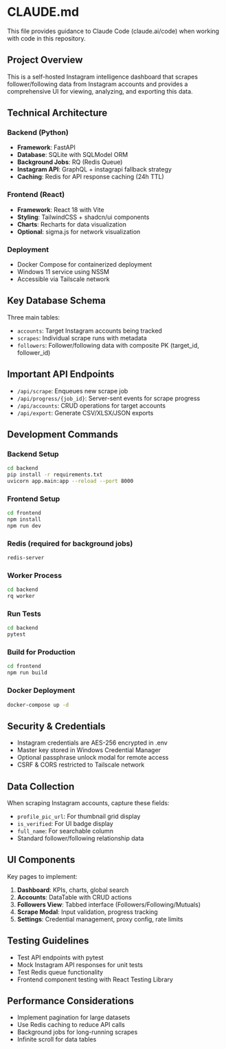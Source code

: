 # CLAUDE.md

This file provides guidance to Claude Code (claude.ai/code) when working with code in this repository.

## Project Overview

This is a self-hosted Instagram intelligence dashboard that scrapes follower/following data from Instagram accounts and provides a comprehensive UI for viewing, analyzing, and exporting this data.

## Technical Architecture

### Backend (Python)
- **Framework**: FastAPI
- **Database**: SQLite with SQLModel ORM
- **Background Jobs**: RQ (Redis Queue) 
- **Instagram API**: GraphQL + instagrapi fallback strategy
- **Caching**: Redis for API response caching (24h TTL)

### Frontend (React)
- **Framework**: React 18 with Vite
- **Styling**: TailwindCSS + shadcn/ui components
- **Charts**: Recharts for data visualization
- **Optional**: sigma.js for network visualization

### Deployment
- Docker Compose for containerized deployment
- Windows 11 service using NSSM
- Accessible via Tailscale network

## Key Database Schema

Three main tables:
- `accounts`: Target Instagram accounts being tracked
- `scrapes`: Individual scrape runs with metadata
- `followers`: Follower/following data with composite PK (target_id, follower_id)

## Important API Endpoints

- `/api/scrape`: Enqueues new scrape job
- `/api/progress/{job_id}`: Server-sent events for scrape progress
- `/api/accounts`: CRUD operations for target accounts
- `/api/export`: Generate CSV/XLSX/JSON exports

## Development Commands

### Backend Setup
```bash
cd backend
pip install -r requirements.txt
uvicorn app.main:app --reload --port 8000
```

### Frontend Setup
```bash
cd frontend
npm install
npm run dev
```

### Redis (required for background jobs)
```bash
redis-server
```

### Worker Process
```bash
cd backend
rq worker
```

### Run Tests
```bash
cd backend
pytest
```

### Build for Production
```bash
cd frontend
npm run build
```

### Docker Deployment
```bash
docker-compose up -d
```

## Security & Credentials

- Instagram credentials are AES-256 encrypted in .env
- Master key stored in Windows Credential Manager
- Optional passphrase unlock modal for remote access
- CSRF & CORS restricted to Tailscale network

## Data Collection

When scraping Instagram accounts, capture these fields:
- `profile_pic_url`: For thumbnail grid display
- `is_verified`: For UI badge display
- `full_name`: For searchable column
- Standard follower/following relationship data

## UI Components

Key pages to implement:
1. **Dashboard**: KPIs, charts, global search
2. **Accounts**: DataTable with CRUD actions
3. **Followers View**: Tabbed interface (Followers/Following/Mutuals)
4. **Scrape Modal**: Input validation, progress tracking
5. **Settings**: Credential management, proxy config, rate limits

## Testing Guidelines

- Test API endpoints with pytest
- Mock Instagram API responses for unit tests
- Test Redis queue functionality
- Frontend component testing with React Testing Library

## Performance Considerations

- Implement pagination for large datasets
- Use Redis caching to reduce API calls
- Background jobs for long-running scrapes
- Infinite scroll for data tables